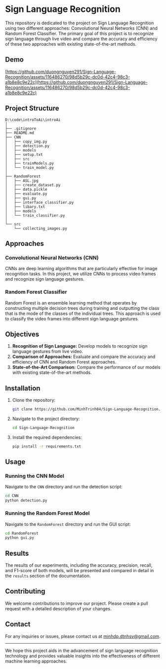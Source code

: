 # Sign Language Recognition

This repository is dedicated to the project on Sign Language Recognition using two different approaches: Convolutional Neural Networks (CNN) and Random Forest Classifier. The primary goal of this project is to recognize sign language through live video and compare the accuracy and efficiency of these two approaches with existing state-of-the-art methods.

## Demo

[https://github.com/duongnguyen291/Sign-Language-Recognition/assets/116486270/98d5b29c-dc0d-42c4-98c3-a1b8e8c9e22c](https://github.com/duongnguyen291/Sign-Language-Recognition/assets/116486270/98d5b29c-dc0d-42c4-98c3-a1b8e8c9e22c)

## Project Structure

```
D:\code\introToAi\introAi
│
├── .gitignore
├── README.md
├── CNN
│   ├── copy_img.py
│   ├── detection.py
│   ├── models
│   ├── setup.txt
│   ├── src
│   ├── trainModels.py
│   └── train_model.py
│
├── RandomForest
│   ├── ASL.jpg
│   ├── create_dataset.py
│   ├── data.pickle
│   ├── evaluate.py
│   ├── gui.py
│   ├── interface_classifier.py
│   ├── libary.txt
│   ├── models
│   └── train_classifier.py
│
└── src
    └── collecting_images.py
```

## Approaches

### Convolutional Neural Networks (CNN)

CNNs are deep learning algorithms that are particularly effective for image recognition tasks. In this project, we utilize CNNs to process video frames and recognize sign language gestures.

### Random Forest Classifier

Random Forest is an ensemble learning method that operates by constructing multiple decision trees during training and outputting the class that is the mode of the classes of the individual trees. This approach is used to classify the video frames into different sign language gestures.

## Objectives

1. **Recognition of Sign Language:** Develop models to recognize sign language gestures from live video.
2. **Comparison of Approaches:** Evaluate and compare the accuracy and efficiency of CNN and Random Forest approaches.
3. **State-of-the-Art Comparison:** Compare the performance of our models with existing state-of-the-art methods.

## Installation

1. Clone the repository:
   ```bash
   git clone https://github.com/MinhTrinh04/Sign-Language-Recognition.git
   ```
2. Navigate to the project directory:
   ```bash
   cd Sign-Language-Recognition
   ```
3. Install the required dependencies:
   ```bash
   pip install -r requirements.txt
   ```

## Usage

### Running the CNN Model

Navigate to the `CNN` directory and run the detection script:

```bash
cd CNN
python detection.py
```

### Running the Random Forest Model

Navigate to the `RandomForest` directory and run the GUI script:

```bash
cd RandomForest
python gui.py
```

## Results

The results of our experiments, including the accuracy, precision, recall, and F1-score of both models, will be presented and compared in detail in the `results` section of the documentation.

## Contributing

We welcome contributions to improve our project. Please create a pull request with a detailed description of your changes.

## Contact

For any inquiries or issues, please contact us at [minhdp.dtnhsv@gmail.com](mailto:minhdp.dtnhsv@gmail.com).

---

We hope this project aids in the advancement of sign language recognition technology and provides valuable insights into the effectiveness of different machine learning approaches.

```

```
